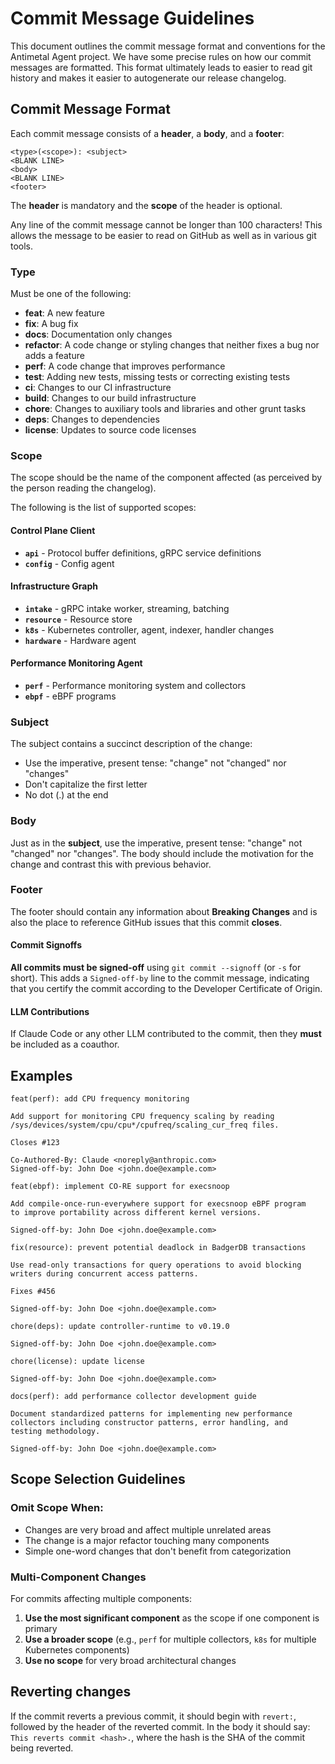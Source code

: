 # Commit Message Guidelines

This document outlines the commit message format and conventions for the Antimetal Agent project.
We have some precise rules on how our commit messages are formatted.
This format ultimately leads to easier to read git history and makes it easier to autogenerate our release changelog.

## Commit Message Format

Each commit message consists of a **header**, a **body**, and a **footer**:

```
<type>(<scope>): <subject>
<BLANK LINE>
<body>
<BLANK LINE>
<footer>
```

The **header** is mandatory and the **scope** of the header is optional.

Any line of the commit message cannot be longer than 100 characters!
This allows the message to be easier to read on GitHub as well as in various git tools.

### Type

Must be one of the following:

- **feat**: A new feature
- **fix**: A bug fix
- **docs**: Documentation only changes
- **refactor**: A code change or styling changes that neither fixes a bug nor adds a feature
- **perf**: A code change that improves performance
- **test**: Adding new tests, missing tests or correcting existing tests
- **ci**: Changes to our CI infrastructure
- **build**: Changes to our build infrastructure
- **chore**: Changes to auxiliary tools and libraries and other grunt tasks 
- **deps**: Changes to dependencies
- **license**: Updates to source code licenses

### Scope

The scope should be the name of the component affected (as perceived by the person reading the changelog).

The following is the list of supported scopes:

#### **Control Plane Client**
- **`api`** - Protocol buffer definitions, gRPC service definitions
- **`config`** - Config agent

#### **Infrastructure Graph**
- **`intake`** - gRPC intake worker, streaming, batching
- **`resource`** - Resource store
- **`k8s`** - Kubernetes controller, agent, indexer, handler changes
- **`hardware`** - Hardware agent

#### **Performance Monitoring Agent**
- **`perf`** - Performance monitoring system and collectors
- **`ebpf`** - eBPF programs

### Subject

The subject contains a succinct description of the change:

- Use the imperative, present tense: "change" not "changed" nor "changes"
- Don't capitalize the first letter
- No dot (.) at the end

### Body

Just as in the **subject**, use the imperative, present tense: "change" not "changed" nor "changes".
The body should include the motivation for the change and contrast this with previous behavior.

### Footer

The footer should contain any information about **Breaking Changes** and is also the place to reference GitHub issues that this commit **closes**.

#### Commit Signoffs

**All commits must be signed-off** using `git commit --signoff` (or `-s` for short).
This adds a `Signed-off-by` line to the commit message, indicating that you certify the commit according to the Developer Certificate of Origin.

#### LLM Contributions

If Claude Code or any other LLM contributed to the commit, then they **must** be included as a coauthor.

## Examples

```
feat(perf): add CPU frequency monitoring

Add support for monitoring CPU frequency scaling by reading
/sys/devices/system/cpu/cpu*/cpufreq/scaling_cur_freq files.

Closes #123

Co-Authored-By: Claude <noreply@anthropic.com>
Signed-off-by: John Doe <john.doe@example.com>
```

```
feat(ebpf): implement CO-RE support for execsnoop

Add compile-once-run-everywhere support for execsnoop eBPF program
to improve portability across different kernel versions.

Signed-off-by: John Doe <john.doe@example.com>
```

```
fix(resource): prevent potential deadlock in BadgerDB transactions

Use read-only transactions for query operations to avoid blocking
writers during concurrent access patterns.

Fixes #456

Signed-off-by: John Doe <john.doe@example.com>
```

```
chore(deps): update controller-runtime to v0.19.0

Signed-off-by: John Doe <john.doe@example.com>
```

```
chore(license): update license

Signed-off-by: John Doe <john.doe@example.com>
```

```
docs(perf): add performance collector development guide

Document standardized patterns for implementing new performance
collectors including constructor patterns, error handling, and
testing methodology.

Signed-off-by: John Doe <john.doe@example.com>
```

## Scope Selection Guidelines

### **Omit Scope When:**
- Changes are very broad and affect multiple unrelated areas
- The change is a major refactor touching many components
- Simple one-word changes that don't benefit from categorization

### Multi-Component Changes

For commits affecting multiple components:

1. **Use the most significant component** as the scope if one component is primary
2. **Use a broader scope** (e.g., `perf` for multiple collectors, `k8s` for multiple Kubernetes components)  
3. **Use no scope** for very broad architectural changes

## Reverting changes

If the commit reverts a previous commit, it should begin with `revert:`, followed by the header of the reverted commit.
In the body it should say: `This reverts commit <hash>.`, where the hash is the SHA of the commit being reverted.

